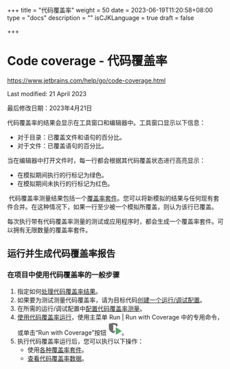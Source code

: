 +++
title = "代码覆盖率"
weight = 50
date = 2023-06-19T11:20:58+08:00
type = "docs"
description = ""
isCJKLanguage = true
draft = false

+++
# Code coverage﻿ - 代码覆盖率

https://www.jetbrains.com/help/go/code-coverage.html

Last modified: 21 April 2023

最后修改日期：2023年4月21日

​	代码覆盖率的结果会显示在工具窗口和编辑器中。工具窗口显示以下信息： 

- 对于目录：已覆盖文件和语句的百分比。
- 对于文件：已覆盖语句的百分比。

​	当在编辑器中打开文件时，每一行都会根据其代码覆盖状态进行高亮显示： 

- 在模拟期间执行的行标记为绿色。
- 在模拟期间未执行的行标记为红色。

​	代码覆盖率测量结果包括一个[覆盖率套件](https://www.jetbrains.com/help/go/switching-between-code-coverage-suites.html)。您可以将新模拟的结果与任何现有套件合并。在这种情况下，如果一行至少被一个模拟所覆盖，则认为该行已覆盖。

​	每次执行带有代码覆盖率测量的测试或应用程序时，都会生成一个覆盖率套件。可以拥有无限数量的覆盖率套件。

## 运行并生成代码覆盖率报告

### 在项目中使用代码覆盖率的一般步骤

1. 指定如何[处理代码覆盖率结果](https://www.jetbrains.com/help/go/configuring-code-coverage-measurement.html#cov_suites)。
3. 如果要为测试测量代码覆盖率，请为目标代码[创建一个运行/调试配置](https://www.jetbrains.com/help/go/run-debug-configuration.html#run-debug-configuration-templates-for-tests)。
5. 在所需的运行/调试配置中[配置代码覆盖率测量](https://www.jetbrains.com/help/go/configuring-code-coverage-measurement.html)。
7. [使用代码覆盖率运行](https://www.jetbrains.com/help/go/running-test-with-coverage.html)，使用主菜单 Run | Run with Coverage 中的专用命令，或单击“Run with Coverage”按钮 ![the Run with Coverage button](index_img/app.general.runWithCoverage.svg)。
5. 执行代码覆盖率运行后，您可以执行以下操作：
   - 使用[各种覆盖率套件](https://www.jetbrains.com/help/go/switching-between-code-coverage-suites.html)。
   - [查看代码覆盖率数据](https://www.jetbrains.com/help/go/switching-between-code-coverage-suites.html)。